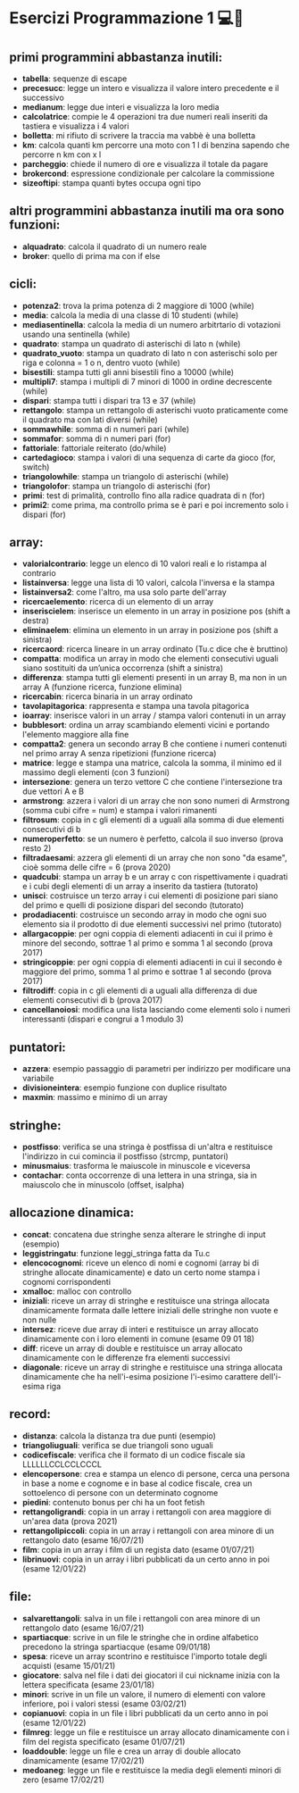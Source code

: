 # Esercizi Programmazione 1 💻📘
## primi programmini abbastanza inutili:
- **tabella**: sequenze di escape
- **precesucc**: legge un intero e visualizza il valore intero precedente e il successivo
- **medianum**: legge due interi e visualizza la loro media
- **calcolatrice**: compie le 4 operazioni tra due numeri reali inseriti da tastiera e visualizza i 4 valori
- **bolletta**: mi rifiuto di scrivere la traccia ma vabbè è una bolletta
- **km**: calcola quanti km percorre una moto con 1 l di benzina sapendo che percorre n km con x l 
- **parcheggio**: chiede il numero di ore e visualizza il totale da pagare
- **brokercond**: espressione condizionale per calcolare la commissione
- **sizeoftipi**: stampa quanti bytes occupa ogni tipo
## altri programmini abbastanza inutili ma ora sono funzioni:
- **alquadrato**: calcola il quadrato di un numero reale 
- **broker**: quello di prima ma con if else
## cicli:
- **potenza2**: trova la prima potenza di 2 maggiore di 1000 (while)
- **media**: calcola la media di una classe di 10 studenti (while)
- **mediasentinella**: calcola la media di un numero arbitrtario di votazioni usando una sentinella (while)
- **quadrato**: stampa un quadrato di asterischi di lato n (while)
- **quadrato_vuoto**: stampa un quadrato di lato n con asterischi solo per riga e colonna = 1 o n, dentro vuoto (while)
- **bisestili**: stampa tutti gli anni bisestili fino a 10000 (while)
- **multipli7**: stampa i multipli di 7 minori di 1000 in ordine decrescente (while)
- **dispari**: stampa tutti i dispari tra 13 e 37 (while)
- **rettangolo**: stampa un rettangolo di asterischi vuoto praticamente come il quadrato ma con lati diversi (while)
- **sommawhile**: somma di n numeri pari (while)
- **sommafor**: somma di n numeri pari (for)
- **fattoriale**: fattoriale reiterato (do/while)
- **cartedagioco**: stampa i valori di una sequenza di carte da gioco (for, switch)
- **triangolowhile**: stampa un triangolo di asterischi (while)
- **triangolofor**: stampa un triangolo di asterischi (for)
- **primi**: test di primalità, controllo fino alla radice quadrata di n (for) 
- **primi2**: come prima, ma controllo prima se è pari e poi incremento solo i dispari (for)
## array:
- **valorialcontrario**: legge un elenco di 10 valori reali e lo ristampa al contrario
- **listainversa**: legge una lista di 10 valori, calcola l'inversa e la stampa
- **listainversa2**: come l'altro, ma usa solo parte dell'array
- **ricercaelemento**: ricerca di un elemento di un array
- **inseriscielem**: inserisce un elemento in un array in posizione pos (shift a destra)
- **eliminaelem**: elimina un elemento in un array in posizione pos (shift a sinistra)
- **ricercaord**: ricerca lineare in un array ordinato (Tu.c dice che è bruttino)
- **compatta**: modifica un array in modo che elementi consecutivi uguali siano sostituiti da un’unica occorrenza (shift a sinistra)
- **differenza**: stampa tutti gli elementi presenti in un array B, ma non in un array A (funzione ricerca, funzione elimina)
- **ricercabin**: ricerca binaria in un array ordinato
- **tavolapitagorica**: rappresenta e stampa una tavola pitagorica
- **ioarray**: inserisce valori in un array / stampa valori contenuti in un array
- **bubblesort**: ordina un array scambiando elementi vicini e portando l'elemento maggiore alla fine
- **compatta2**: genera un secondo array B che contiene i numeri contenuti nel primo array A senza ripetizioni (funzione ricerca)
- **matrice**: legge e stampa una matrice, calcola la somma, il minimo ed il massimo degli elementi (con 3 funzioni)
- **intersezione**: genera un terzo vettore C che contiene l'intersezione tra due vettori A e B
- **armstrong**: azzera i valori di un array che non sono numeri di Armstrong (somma cubi cifre = num) e stampa i valori rimanenti
- **filtrosum**: copia in c gli elementi di a uguali alla somma di due elementi consecutivi di b
- **numeroperfetto**: se un numero è perfetto, calcola il suo inverso (prova resto 2)
- **filtradaesami**: azzera gli elementi di un array che non sono "da esame", cioè somma delle cifre = 6 (prova 2020)
- **quadcubi**: stampa un array b e un array c con rispettivamente i quadrati e i cubi degli elementi di un array a inserito da tastiera (tutorato)
- **unisci**: costruisce un terzo array i cui elementi di posizione pari siano del primo e quelli di posizione dispari del secondo (tutorato)
- **prodadiacenti**: costruisce un secondo array in modo che ogni suo elemento sia il prodotto di due elementi successivi nel primo (tutorato)
- **allargacoppie**: per ogni coppia di elementi adiacenti in cui il primo è minore del secondo, sottrae 1 al primo e somma 1 al secondo (prova 2017)
- **stringicoppie**: per ogni coppia di elementi adiacenti in cui il secondo è maggiore del primo, somma 1 al primo e sottrae 1 al secondo (prova 2017)
- **filtrodiff**: copia in c gli elementi di a uguali alla differenza di due elementi consecutivi di b (prova 2017)
- **cancellanoiosi**: modifica una lista lasciando come elementi solo i numeri interessanti (dispari e congrui a 1 modulo 3)
## puntatori: 
- **azzera**: esempio passaggio di parametri per indirizzo per modificare una variabile
- **divisioneintera**: esempio funzione con duplice risultato
- **maxmin**: massimo e minimo di un array
## stringhe:
- **postfisso**: verifica se una stringa è postfissa di un'altra e restituisce l'indirizzo in cui comincia il postfisso (strcmp, puntatori)
- **minusmaius**: trasforma le maiuscole in minuscole e viceversa
- **contachar**: conta occorrenze di una lettera in una stringa, sia in maiuscolo che in minuscolo (offset, isalpha)
## allocazione dinamica:
- **concat**: concatena due stringhe senza alterare le stringhe di input (esempio)
- **leggistringatu**: funzione leggi_stringa fatta da Tu.c
- **elencocognomi**: riceve un elenco di nomi e cognomi (array bi di stringhe allocate dinamicamente) e dato un certo nome stampa i cognomi corrispondenti
- **xmalloc**: malloc con controllo
- **iniziali**: riceve un array di stringhe e restituisce una stringa allocata dinamicamente formata dalle lettere iniziali delle stringhe non vuote e non nulle 
- **intersez**: riceve due array di interi e restituisce un array allocato dinamicamente con i loro elementi in comune (esame 09 01 18)
- **diff**: riceve un array di double e restituisce un array allocato dinamicamente con le differenze fra elementi successivi
- **diagonale**: riceve un array di stringhe e restituisce una stringa allocata dinamicamente che ha nell'i-esima posizione l'i-esimo carattere dell'i-esima riga
## record:
- **distanza**: calcola la distanza tra due punti (esempio)
- **triangoliuguali**: verifica se due triangoli sono uguali 
- **codicefiscale**: verifica che il formato di un codice fiscale sia LLLLLLCCLCCLCCCL 
- **elencopersone**: crea e stampa un elenco di persone, cerca una persona in base a nome e cognome e in base al codice fiscale, crea un sottoelenco di persone con un determinato cognome
- **piedini**: contenuto bonus per chi ha un foot fetish
- **rettangoligrandi**: copia in un array i rettangoli con area maggiore di un'area data (prova 2021)
- **rettangolipiccoli**: copia in un array i rettangoli con area minore di un rettangolo dato (esame 16/07/21)
- **film**: copia in un array i film di un regista dato (esame 01/07/21)
- **librinuovi**: copia in un array i libri pubblicati da un certo anno in poi (esame 12/01/22)
## file:
- **salvarettangoli**: salva in un file i rettangoli con area minore di un rettangolo dato (esame 16/07/21)
- **spartiacque**: scrive in un file le stringhe che in ordine alfabetico precedono la stringa spartiacque (esame 09/01/18)
- **spesa**: riceve un array scontrino e restituisce l'importo totale degli acquisti (esame 15/01/21)
- **giocatore**: salva nel file i dati dei giocatori il cui nickname inizia con la lettera specificata (esame 23/01/18)
- **minori**: scrive in un file un valore, il numero di elementi con valore inferiore, poi i valori stessi (esame 03/02/21)
- **copianuovi**: copia in un file i libri pubblicati da un certo anno in poi (esame 12/01/22)
- **filmreg**: legge un file e restituisce un array allocato dinamicamente con i film del regista specificato (esame 01/07/21)
- **loaddouble**: legge un file e crea un array di double allocato dinamicamente (esame 17/02/21)
- **medoaneg**: legge un file e restituisce la media degli elementi minori di zero (esame 17/02/21)